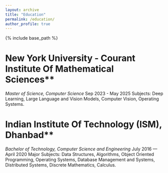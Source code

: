 ```yaml
---
layout: archive
title: "Education"
permalink: /education/
author_profile: true
---
```

{% include base_path %}
# New York University - Courant Institute Of Mathematical Sciences**
  *Master of Science, Computer Science*
  Sep 2023 - May 2025
  Subjects: Deep Learning, Large Language and Vision Models, Computer Vision, Operating Systems.
# Indian Institute Of Technology (ISM), Dhanbad**
  *Bachelor of Technology, Computer Science and Engineering*
  July 2016 — April 2020
  Major Subjects: Data Structures, Algorithms, Object Oriented Programming, Operating Systems, Database Management and Systems, Distributed Systems, Discrete Mathematics, Calculus.
